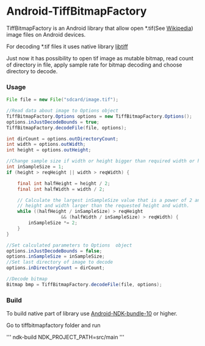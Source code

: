 # Android-TiffBitmapFactory
TiffBitmapFactory is an Android library that allow open *.tif(See [Wikipedia](https://en.wikipedia.org/wiki/Tagged_Image_File_Format)) image files on Android devices.

For decoding *.tif files it uses native library [libtiff](https://github.com/dumganhar/libtiff)

Just now it has possibility to open tif image as mutable bitmap, read count of directory in file, apply sample rate for bitmap decoding and choose directory to decode.

### Usage
```Java
File file = new File("sdcard/image.tif");

//Read data about image to Options object
TiffBitmapFactory.Options options = new TiffBitmapFactory.Options();
options.inJustDecodeBounds = true;
TiffBitmapFactory.decodeFile(file, options);

int dirCount = options.outDirectoryCount;
int width = options.outWidth;
int height = options.outHeight;

//Change sample size if width or height bigger than required width or height
int inSampleSize = 1;
if (height > reqHeight || width > reqWidth) {

    final int halfHeight = height / 2;
    final int halfWidth = width / 2;

    // Calculate the largest inSampleSize value that is a power of 2 and keeps both
    // height and width larger than the requested height and width.
    while ((halfHeight / inSampleSize) > reqHeight
                    && (halfWidth / inSampleSize) > reqWidth) {
        inSampleSize *= 2;
    }
}

//Set calculated parameters to Options  object
options.inJustDecodeBounds = false;
options.inSampleSize = inSampleSize;
//Set last directory of image to decode
options.inDirectoryCount = dirCount;

//Decode bitmap
Bitmap bmp = TiffBitmapFactory.decodeFile(file, options);
```

### Build
To build native part of library use [Android-NDK-bundle-10](https://developer.android.com/tools/sdk/ndk/index.html) or higher.
<p>Go to tiffbitmapfactory folder and run</p>
'''
ndk-build NDK_PROJECT_PATH=src/main
'''